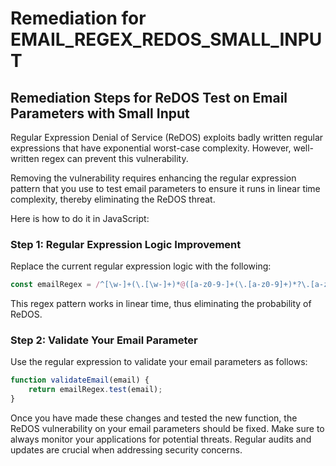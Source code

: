 # Remediation for EMAIL_REGEX_REDOS_SMALL_INPUT

## Remediation Steps for ReDOS Test on Email Parameters with Small Input

Regular Expression Denial of Service (ReDOS) exploits badly written regular expressions that have exponential worst-case complexity. However, well-written regex can prevent this vulnerability.

Removing the vulnerability requires enhancing the regular expression pattern that you use to test email parameters to ensure it runs in linear time complexity, thereby eliminating the ReDOS threat.

Here is how to do it in JavaScript:

### Step 1: Regular Expression Logic Improvement
Replace the current regular expression logic with the following:
```javascript
const emailRegex = /^[\w-]+(\.[\w-]+)*@([a-z0-9-]+(\.[a-z0-9]+)*?\.[a-z]{2,6}|(\d{1,3}\.){3}\d{1,3})(:\d{4})?$/i;
```
This regex pattern works in linear time, thus eliminating the probability of ReDOS.

### Step 2: Validate Your Email Parameter
Use the regular expression to validate your email parameters as follows:
```javascript
function validateEmail(email) {
    return emailRegex.test(email);
}
```
Once you have made these changes and tested the new function, the ReDOS vulnerability on your email parameters should be fixed. Make sure to always monitor your applications for potential threats. Regular audits and updates are crucial when addressing security concerns.